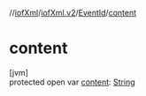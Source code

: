 //[iofXml](../../../index.md)/[iofXml.v2](../index.md)/[EventId](index.md)/[content](content.md)

# content

[jvm]\
protected open var [content](content.md): [String](https://docs.oracle.com/javase/8/docs/api/java/lang/String.html)
